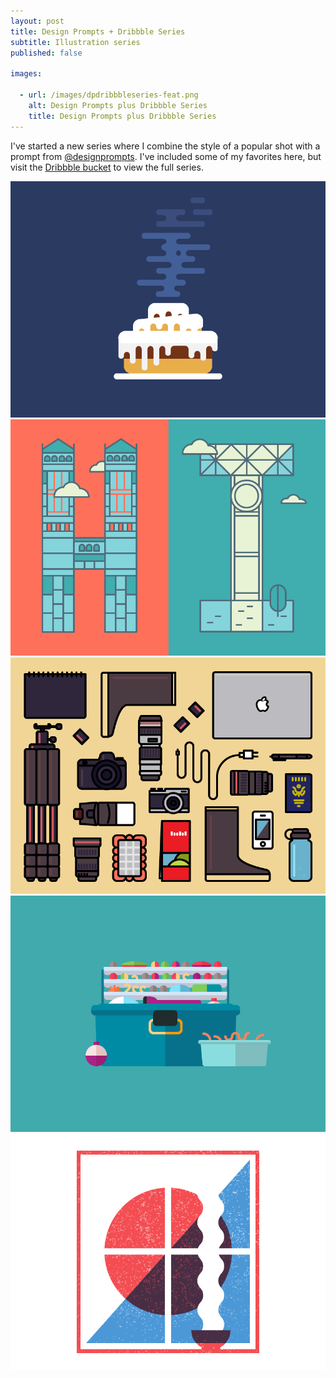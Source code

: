 ```yaml
---
layout: post
title: Design Prompts + Dribbble Series
subtitle: Illustration series
published: false

images:

  - url: /images/dpdribbbleseries-feat.png
    alt: Design Prompts plus Dribbble Series
    title: Design Prompts plus Dribbble Series
---
```


I've started a new series where I combine the style of a popular shot with a prompt from [@designprompts](http://twitter.com/designprompts). I've included some of my favorites here, but visit the [Dribbble bucket](https://dribbble.com/mknepprath/buckets/257652-Design-Prompts-Series) to view the full series.

<a href="https://dribbble.com/shots/1879570-Hot-Sticky"><img class="aligncenter" src="/images/dpd-cinnamonroll.png" alt="cinnamon roll" /></a>
<a href="https://dribbble.com/shots/1884360-Hi"><img class="aligncenter" src="/images/dpd-hi.png" alt="hi" /></a>
<a href="https://dribbble.com/shots/1894482-Photography"><img class="aligncenter" src="/images/dpd-photography.png" alt="photography" /></a>
<a href="https://dribbble.com/shots/1897537-Fishing"><img class="aligncenter" src="/images/dpd-fishing.png" alt="fishing" /></a>
<a href="https://dribbble.com/shots/1898112-Soothing"><img class="aligncenter" src="/images/dpd-soothing.png" alt="soothing" /></a>